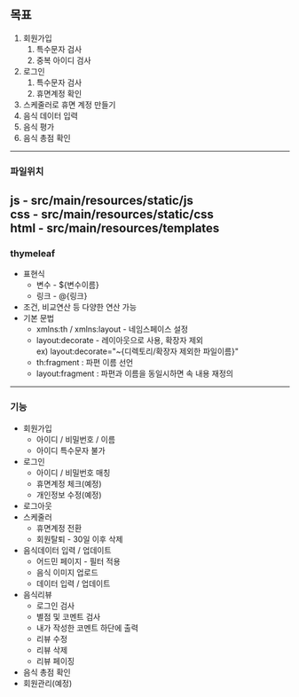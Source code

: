 ## 목표
1. 회원가입
   1. 특수문자 검사
   2. 중복 아이디 검사
2. 로그인
   1. 특수문자 검사
   2. 휴면계정 확인
3. 스케줄러로 휴면 계정 만들기
4. 음식 데이터 입력
5. 음식 평가
6. 음식 총점 확인
----
### 파일위치  
js - src/main/resources/static/js  
css - src/main/resources/static/css  
html - src/main/resources/templates  
----
### thymeleaf
- 표현식
  - 변수 - ${변수이름}
  - 링크 - @{링크}
- 조건, 비교연산 등 다양한 연산 가능
- 기본 문법
  - xmlns:th / xmlns:layout - 네임스페이스 설정
  - layout:decorate - 레이아웃으로 사용, 확장자 제외  
  ex) layout:decorate="~{디렉토리/확장자 제외한 파일이름}"
  - th:fragment : 파편 이름 선언
  - layout:fragment : 파편과 이름을 동일시하면 속 내용 재정의
----
### 기능
- 회원가입
  - 아이디 / 비밀번호 / 이름
  - 아이디 특수문자 불가
- 로그인
  - 아이디 / 비밀번호 매칭
  - 휴면계정 체크(예정)
  - 개인정보 수정(예정)
- 로그아웃
- 스케줄러
  - 휴면계정 전환
  - 회원탈퇴 - 30일 이후 삭제
- 음식데이터 입력 / 업데이트
  - 어드민 페이지 - 필터 적용
  - 음식 이미지 업로드
  - 데이터 입력 / 업데이트
- 음식리뷰
  - 로그인 검사
  - 별점 및 코멘트 검사
  - 내가 작성한 코멘트 하단에 출력
  - 리뷰 수정
  - 리뷰 삭제
  - 리뷰 페이징
- 음식 총점 확인
- 회원관리(예정)